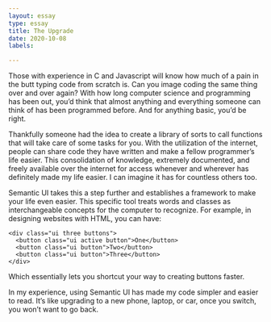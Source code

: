 ```yaml
---
layout: essay
type: essay
title: The Upgrade
date: 2020-10-08
labels:

---
```


Those with experience in C and Javascript will know how much of a pain in the butt typing code from scratch is. Can you image coding the same thing over and over again? With how long computer science and programming has been out, you’d think that almost anything and everything someone can think of has been programmed before. And for anything basic, you’d be right. 

Thankfully someone had the idea to create a library of sorts to call functions that will take care of some tasks for you. With the utilization of the internet, people can share code they have written and make a fellow programmer’s life easier. This consolidation of knowledge, extremely documented, and freely available over the internet for access whenever and wherever has definitely made my life easier. I can imagine it has for countless others too.

Semantic UI takes this a step further and establishes a framework to make your life even easier. This specific tool treats words and classes as interchangeable concepts for the computer to recognize. For example, in designing websites with HTML, you can have: 
```
<div class="ui three buttons">
  <button class="ui active button">One</button>
  <button class="ui button">Two</button>
  <button class="ui button">Three</button>
</div>
```
Which essentially lets you shortcut your way to creating buttons faster. 

In my experience, using Semantic UI has made my code simpler and easier to read. It’s like upgrading to a new phone, laptop, or car, once you switch, you won’t want to go back.  
